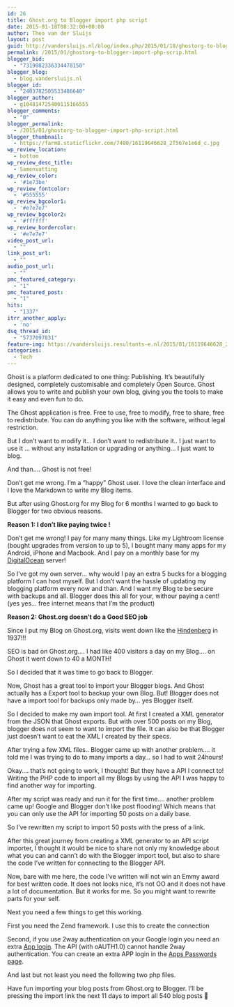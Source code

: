 ```yaml
---
id: 26
title: Ghost.org to Blogger import php script
date: 2015-01-18T08:32:00+00:00
author: Theo van der Sluijs
layout: post
guid: http://vandersluijs.nl/blog/index.php/2015/01/18/ghostorg-to-blogger-import-php-scrip/
permalink: /2015/01/ghostorg-to-blogger-import-php-scrip.html
blogger_bid:
  - "7319082336334478150"
blogger_blog:
  - blog.vandersluijs.nl
blogger_id:
  - "2403782505533486640"
blogger_author:
  - g104814725400115166555
blogger_comments:
  - "0"
blogger_permalink:
  - /2015/01/ghostorg-to-blogger-import-php-script.html
blogger_thumbnail:
  - https://farm8.staticflickr.com/7480/16119646628_2f567e1e6d_c.jpg
wp_review_location:
  - bottom
wp_review_desc_title:
  - Samenvatting
wp_review_color:
  - '#1e73be'
wp_review_fontcolor:
  - '#555555'
wp_review_bgcolor1:
  - '#e7e7e7'
wp_review_bgcolor2:
  - '#ffffff'
wp_review_bordercolor:
  - '#e7e7e7'
video_post_url:
  - ""
link_post_url:
  - ""
audio_post_url:
  - ""
pmc_featured_category:
  - "1"
pmc_featured_post:
  - "1"
hits:
  - "1337"
itrr_another_apply:
  - 'no'
dsq_thread_id:
  - "5737097831"
feature-img: https://vandersluijs.resultants-e.nl/2015/01/16119646628_2f567e1e6d_c.jpg
categories:
  - Tech
---
```

Ghost is a platform dedicated to one thing: Publishing. It&#8217;s beautifully designed, completely customisable and completely Open Source. Ghost allows you to write and publish your own blog, giving you the tools to make it easy and even fun to do.

The Ghost application is free. Free to use, free to modify, free to share, free to redistribute. You can do anything you like with the software, without legal restriction.

But I don&#8217;t want to modify it&#8230; I don&#8217;t want to redistribute it.. I just want to use it &#8230; without any installation or upgrading or anything&#8230; I just want to blog.

And than&#8230;. Ghost is not free!
  
<!--more-->


  
Don&#8217;t get me wrong. I&#8217;m a &#8220;happy&#8221; Ghost user. I love the clean interface and I love the Markdown to write my Blog items.

But after using Ghost.org for my Blog for 6 months I wanted to go back to Blogger for two obvious reasons.

**Reason 1: I don&#8217;t like paying twice !**

Don&#8217;t get me wrong! I pay for many many things. Like my Lightroom license (bought upgrades from version to up to 5), I bought many many apps for my Android, iPhone and Macbook. And I pay on a monthly base for my [DigitalOcean](https://www.digitalocean.com/?refcode=38909179d2dc) server!

So I&#8217;ve got my own server&#8230; why would I pay an extra 5 bucks for a blogging platform I can host myself. But I don&#8217;t want the hassle of updating my blogging platform every now and than. And I want my Blog te be secure with backups and all. Blogger does this all for your, withour paying a cent! (yes yes&#8230; free internet means that I&#8217;m the product)

**Reason 2: Ghost.org doesn&#8217;t do a Good SEO job**

Since I put my Blog on Ghost.org, visits went down like the <a href="http://en.wikipedia.org/wiki/Hindenburg_disaster#Landing_timeline" target="_blank">Hindenberg</a> in 1937!!!

SEO is bad on Ghost.org&#8230;. I had like 400 visitors a day on my Blog&#8230;. on Ghost it went down to 40 a MONTH!

So I decided that it was time to go back to Blogger.

Now, Ghost has a great tool to import your Blogger blogs. And Ghost actually has a Export tool to backup your own Blog. But! Blogger does not have a import tool for backups only made by&#8230; yes Blogger itself.

So I decided to make my own import tool. At first I created a XML generator from the JSON that Ghost exports. But with over 500 posts on my Blog, blogger does not seem to want to import the file. It can also be that Blogger just doesn&#8217;t want to eat the XML I created by their specs.

After trying a few XML files.. Blogger came up with another problem&#8230;. it told me I was trying to do to many imports a day&#8230; so I had to wait 24hours!

Okay&#8230;. that&#8217;s not going to work, I thought! But they have a API I connect to! Writing the PHP code to import all my Blogs by using the API I was happy to find another way for importing.

After my script was ready and run it for the first time&#8230;. another problem came up! Google and Blogger don&#8217;t like post flooding! Which means that you can only use the API for importing 50 posts on a daily base.

So I&#8217;ve rewritten my script to import 50 posts with the press of a link.

After this great journey from creating a XML generator to an API script importer, I thought it would be nice to share not only my knowledge about what you can and cann&#8217;t do with the Blogger import tool, but also to share the code I&#8217;ve written for connecting to the Blogger API.

Now, bare with me here, the code I&#8217;ve written will not win an Emmy award for best written code. It does not looks nice, it&#8217;s not OO and it does not have a lot of documentation. But it works for me. So you might want to rewrite parts for your self.

Next you need a few things to get this working.

First you need the Zend framework. I use this to create the connection
  
Second, if you use 2way authentication on your Google login you need an extra <a href="https://support.google.com/accounts/answer/185833?hl=nl&ctx=ch_DisplayUnlockCaptcha" target="_blank">App login</a>. The API (with oAUTH1.0) cannot handle 2way authentication. You can create an extra APP login in the <a href="https://security.google.com/settings/security/apppasswords" target="_blank" rel="nofollow">Apps Passwords page</a>.

And last but not least you need the following two php files.

Have fun importing your blog posts from Ghost.org to Blogger. I&#8217;ll be pressing the import link the next 11 days to import all 540 blog posts 🙂
